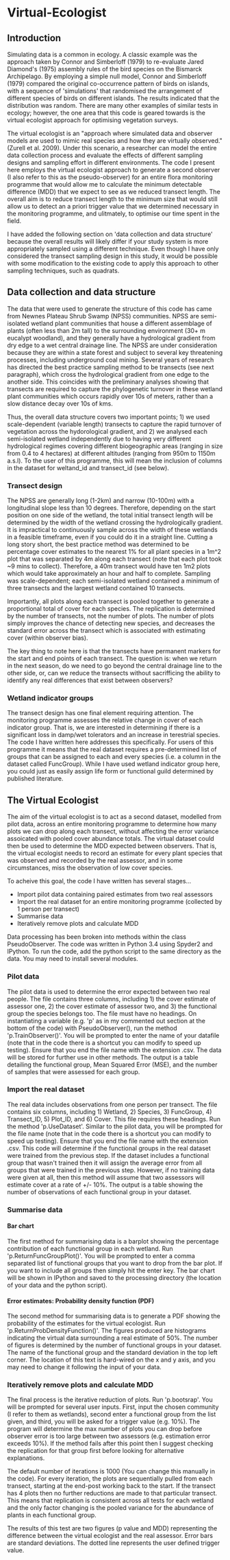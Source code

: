 # Virtual-Ecologist

## Introduction
Simulating data is a common in ecology. A classic example was the approach taken by Connor and Simberloff (1979) to re-evaluate Jared Diamond's (1975) assembly rules of the bird species on the Bismarck Archipelago. By employing a simple null model, Connor and Simberloff (1979) compared the original co-occurrence pattern of birds on islands, with a sequence of 'simulations' that randomised the arrangement of different species of birds on different islands. The results indicated that the distribution was random. There are many other examples of similar tests in ecology; however, the one area that this code is geared towards is the virtual ecologist approach for optimising vegetation surveys.  

The virtual ecologist is an "approach where simulated data and observer models are used to mimic real species and how they  are virtually observed." (Zurell et al. 2009). Under this scenario, a researcher can model the entire data collection process and evaluate the effects of different sampling designs and sampling effort in different environments. The code I present here employs the virtual ecologist approach to generate a second observer (I also refer to this as the pseudo-observer) for an entire flora monitoring programme that would allow me to calculate the minimum detectable difference (MDD) that we expect to see as we reduced transect length. The overall aim is to reduce transect length to the minimum size that would still allow us to detect an a priori trigger value that we determined necessary in the monitoring programme, and ulitmately, to optimise our time spent in the field.      

I have added the following section on 'data collection and data structure' because the overall results will likely differ if your study system is more appropriately sampled using a different technique. Even though I have only considered the transect sampling design in this study, it would be possible with some modification to the existing code to apply this approach to other sampling techniques, such as quadrats. 

## Data collection and data structure
The data that were used to generate the structure of this code has came from Newnes Plateau Shrub Swamp (NPSS) communities. NPSS are semi-isolated wetland plant communities that house a different assemblage of plants (often less than 2m tall) to the surrounding environment (30+ m eucalypt woodland), and they generally have a hydrological gradient from dry edge to a wet central drainage line. The NPSS are under consideration because they are within a state forest and subject to several key threatening processes, including underground coal mining. Several years of research has directed the best practice sampling method to be transects (see next paragraph), which cross the hydrological gradient from one edge to the another side.
This coincides with the preliminary analyses showing that transects are required to capture the phylogenetic turnover in these wetland plant communities which occurs rapidly over 10s of meters, rather than a slow distance decay over 10s of kms. 

Thus, the overall data structure covers two important points; 1) we used scale-dependent (variable length) transects to capture the rapid turnover of vegetation across the hydorological gradient, and 2) we analysed each semi-isolated wetland independently due to having very different hydrological regimes covering different biogeographic areas (ranging in size from 0.4 to 4 hectares) at different altitudes (ranging from 950m to 1150m a.s.l). To the user of this programme, this will mean the inclusion of columns in the dataset for weltand_id and transect_id (see below).     

### Transect design
The NPSS are generally long (1-2km) and narrow (10-100m) with a longitudinal slope less than 10 degrees. Therefore, depending on the start position on one side of the wetland, the total initial transect length will be determined by the width of the wetland crossing the hydrologically gradient. It is impractical to continuously sample across the width of these wetlands in a feasible timeframe, even if you could do it in a straight line. Cutting a long story short, the best practice method was determined to be percentage cover estimates to the nearest 1% for all plant species in a 1m^2 plot that was separated by 4m along each transect (note that each plot took ~9 mins to collect). Therefore, a 40m transect would have ten 1m2 plots which would take approximately an hour and half to complete. Sampling was scale-dependent; each semi-isolated wetland contained a minimum of three transects and the largest wetland contained 10 transects. 

Importantly, all plots along each transect is pooled together to generate a proportional total of cover for each species. The replication is determined by the number of transects, not the number of plots. The number of plots simply improves the chance of detecting new species, and decreases the standard error across the transect which is associated with estimating cover (within observer bias).   

The key thing to note here is that the transects have permanent markers for the start and end points of each transect. The question is: when we return in the next season, do we need to go beyond the central drainage line to the other side, or, can we reduce the transects without sacrifficing the ability to identify any real differences that exist between observers?

### Wetland indicator groups
The transect design has one final element requiring attention. The monitoring programme assesses the relative change in cover of each indicator group. That is, we are interested in determining if there is a significant loss in damp/wet tolerators and an increase in terestrial species. The code I have written here addresses this specifically. For users of this programme it means that the real dataset requires a pre-determined list of groups that can be assigned to each and every species (i.e. a column in the dataset called FuncGroup). While I have used wetland indicator group here, you could just as easily assign life form or functional guild determined by published literature.

## The Virtual Ecologist
The aim of the virtual ecologist is to act as a second dataset, modelled from pilot data, across an entire monitoring programme to determine how many plots we can drop along each transect, without affecting the error variance assoicated with pooled cover abundance totals. The virtual dataset could then be used to determine the MDD expected between observers. 
That is, the virtual ecologist needs to record an estimate for every plant species that was observed and recorded by the real assessor, and in some circumstances, miss the observation of low cover species.

To acheive this goal, the code I have written has several stages...
* Import pilot data containing paired estimates from two real assessors
* Import the real dataset for an entire monitoring programme (collected by 1 person per transect)
* Summarise data
* Iteratively remove plots and calculate MDD

Data processing has been broken into methods within the class PseudoObserver. The code was written in Python 3.4 using Spyder2 and IPython. To run the code, add the python script to the same directory as the data. You may need to install several modules.

### Pilot data
The pilot data is used to determine the error expected between two real people. The file contains three columns, including 1) the cover estimate of assessor one, 2) the cover estimate of assessor two, and 3) the functional group the species belongs too. The file must have no headings. On instantiating a variable (e.g. 'p' as in my commented out section at the bottom of the code) with PseudoObserver(), run the method 'p.TrainObserver()'. You will be prompted to enter the name of your datafile (note that in the code there is a shortcut you can modify to speed up testing). Ensure that you end the file name with the extension .csv. The data will be stored for further use in other methods. The output is a table detailing the functional group, Mean Squared Error (MSE), and the number of samples that were assessed for each group.  

### Import the real dataset
The real data includes observations from one person per transect. The file contains six columns, including 1) Wetland, 2) Species, 3) FuncGroup, 4) Transect_ID, 5) Plot_ID, and 6) Cover. This file requires these headings. Run the method 'p.UseDataset'. Similar to the pilot data, you will be prompted for the file name (note that in the code there is a shortcut you can modify to speed up testing). Ensure that you end the file name with the extension .csv. This code will determine if the functional groups in the real dataset were trained from the previous step. If the dataset includes a functional group that wasn't trained then it will assign the average error from all groups that were trained in the previous step. However, if no training data were given at all, then this method will assume that two assessors will estimate cover at a rate of +/- 10%. The output is a table showing the number of observations of each functional group in your dataset. 

### Summarise data
#### Bar chart
The first method for summarising data is a barplot showing the percentage contribution of each functional group in each wetland. Run 'p.ReturnFuncGroupPlot()'. You will be prompted to enter a comma separated list of functional groups that you want to drop from the bar plot. If you want to include all groups then simply hit the enter key. The bar chart will be shown in IPython and saved to the processing directory (the location of your data and the python script). 

#### Error estimates: Probability density function (PDF)
The second method for summarising data is to generate a PDF showing the probability of the estimates for the virtual ecologist. Run 'p.ReturnProbDensityFunction()'. The figures produced are histograms indicating the virtual data surrounding a real estimate of 50%. The number of figures is determined by the number of functional groups in your dataset. The name of the functional group and the standard deviation in the top left corner. The location of this text is hard-wired on the x and y axis, and you may need to change it following the input of your data. 

### Iteratively remove plots and calculate MDD
The final process is the iterative reduction of plots. Run 'p.bootsrap'. You will be prompted for several user inputs. First, input the chosen community (I refer to them as wetlands), second enter a functional group from the list given, and third, you will be asked for a trigger value (e.g. 10%). The program will determine the max number of plots you can drop before observer error is too large between two assessors (e.g. estimation error exceeds 10%). If the method fails after this point then I suggest checking the replication for that group first before looking for alternative explanations. 

The default number of iterations is 1000 (You can change this manually in the code). For every iteration, the plots are sequentially pulled from each transect, starting at the end-post working back to the start. If the transect has 4 plots then no further reductions are made to that particular transect. This means that replication is consistent across all tests for each wetland and the only factor changing is the pooled variance for the abundance of plants in each functional group.   

The results of this test are two figures (p value and MDD) representing the difference between the virtual ecologist and the real assessor. Error bars are standard deviations. The dotted line represents the user defined trigger value.





